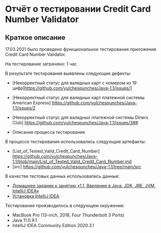 # Отчёт о тестировании Credit Card Number Validator

## Краткое описание

17.03.2021 было проведено функциональное тестирование приложения Credit Card Number Validator.

На тестирование затрачено: 1 час

В результате тестирования выявлены следующие дефекты:
* [Некорректный статус для валидных карт с номером из 19 цифр]https://github.com/yulchespunches/Java-1.1/issues/1
* [Некорректный статус для валидных карт платежной системы American Express] https://github.com/yulchespunches/Java-1.1/issues/2
* [Некорректный статус для валидных платежной системы Diners Club] https://github.com/yulchespunches/Java-1.1/issues/3## 


* Описание процесса тестирования

В процессе тестирования использовались следующие артефакты:
* [List_of_Tested_Valid_Credit_Card_Number] https://github.com/yulchespunches/Java-1.1/blob/main/List_of_Tested_Valid_Credit_Card_Number.md 
* [src] https://github.com/yulchespunches/Java-1.1/tree/main/src

В качестве тестовых данных использовались данные:
* [Домашнее задание к занятию «1.1. Введение в Java: JDK, JRE, JVM, IntelliJ IDEA»](https://github.com/netology-code/javaqa-homeworks/tree/master/intro)
* [Установка IntelliJ IDEA](https://github.com/netology-code/javaqa-homeworks/blob/master/intro/idea.md)


Тестирование производилось в следующем окружении:
* MacBook Pro (13-inch, 2018, Four Thunderbolt 3 Ports)
* Java 11.0.9.1
* IntelliJ IDEA Community Edition 2020.3.1
